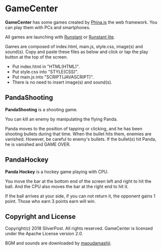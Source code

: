 # GameCenter

**GameCenter** has some games created by [Phina.js] the web framework.
You can play them with PCs and smartphones.

All games are launching with [Runstant] or [Runstant lite].

Games are composed of index.html, main.js, style.css, image(s) and sound(s).
Copy and paste these files as below and click or tap the play button at the top of the screen.

- Put index.html in "HTML(HTML)".
- Put style.css into "STYLE(CSS)".
- Put main.js into "SCRIPT(JAVASCRIPT)".
- There is no need to insert image(s) and sound(s).

[Phina.js]: http://phinajs.com/
[Runstant]: http://runstant.com/
[Runstant lite]: http://lite.runstant.com/

## PandaShooting

**PandaShooting** is a shooting game.

You can kill an enemy by manipulating the flying Panda.

Panda moves to the position of tapping or clicking, and he has been shooting bullets during that time. When the bullet hits them, enemies are vanished.
However, be careful to enemy's bullets. If the bullet(s) hit Panda, he is vanished and GAME OVER.

## PandaHockey

**Panda Hockey** is a hockey game playing with CPU.

You move the bar at the bottom end of the screen left and right to hit the ball.
And the CPU also moves the bar at the right end to hit it.

If the ball arrives at your side, if you can not return it, the opponent gains 1 point.
Those who earn 3 points earn will win.

## Copyright and License

Copyright(c) 2018 SliverPost. All rights reserved.
GameCenter is licensed under the Apache License version 2.0.

BGM and sounds are downloaded by [maoudamashii].

[maoudamashii]: https://maoudamashii.jokersounds.com/
